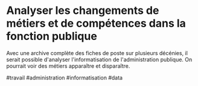# Analyser les changements de métiers et  de compétences dans la fonction publique

Avec une archive complète des fiches de poste sur plusieurs décénies, il serait possible d'analyser l'informatisation de l'administration publique. On pourrait voir des métiers apparaître et disparaître.

#travail #administration #informatisation #data 